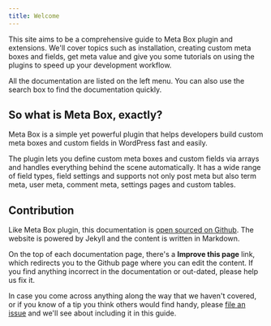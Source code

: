 ```yaml
---
title: Welcome
---
```


This site aims to be a comprehensive guide to Meta Box plugin and extensions. We'll cover topics such as installation, creating custom meta boxes and fields, get meta value and give you some tutorials on using the plugins to speed up your development workflow.

All the documentation are listed on the left menu. You can also use the search box to find the documentation quickly.

## So what is Meta Box, exactly?

Meta Box is a simple yet powerful plugin that helps developers build custom meta boxes and custom fields in WordPress fast and easily.

The plugin lets you define custom meta boxes and custom fields via arrays and handles everything behind the scene automatically. It has a wide range of field types, field settings and supports not only post meta but also term meta, user meta, comment meta, settings pages and custom tables.

## Contribution

Like Meta Box plugin, this documentation is [open sourced on Github](https://github.com/wpmetabox/docs). The website is powered by Jekyll and the content is written in Markdown.

On the top of each documentation page, there's a **Improve this page** link, which redirects you to the Github page where you can edit the content. If you find anything incorrect in the documentation or out-dated, please help us fix it.

In case you come across anything along the way that we haven't covered, or if you know of a tip you think others would find handy, please [file an issue](https://github.com/wpmetabox/docs/issues/new) and we'll see about including it in this guide.